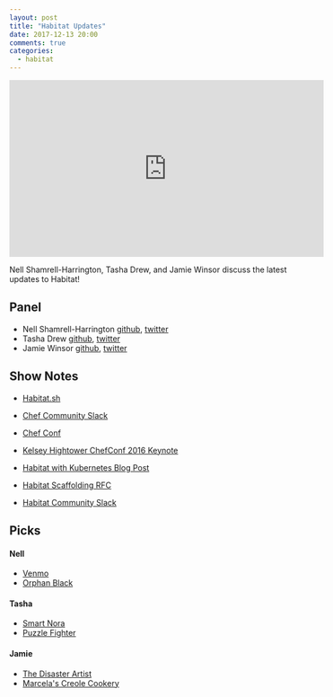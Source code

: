 ```yaml
---
layout: post
title: "Habitat Updates"
date: 2017-12-13 20:00
comments: true
categories:
  - habitat
---
```


<iframe width="560" height="315" src="https://www.youtube.com/embed/IgpR4hDXbZ4" frameborder="0" gesture="media" allow="encrypted-media" allowfullscreen></iframe>

Nell Shamrell-Harrington, Tasha Drew, and Jamie Winsor discuss the latest updates to Habitat!

<!-- more -->

Panel<a name="panel"></a>
-----

* Nell Shamrell-Harrington [github](https://github.com/nellshamrell), [twitter](https://twitter.com/nellshamrell)
* Tasha Drew [github](https://github.com/tashimi), [twitter](https://twitter.com/tashadrew)
* Jamie Winsor [github](https://github.com/reset), [twitter](https://twitter.com/resetexistence)

Show Notes<a name="outline"></a>
-------

* [Habitat.sh](https://www.habitat.sh/)

* [Chef Community Slack](http://community-slack.chef.io/)

* [Chef Conf](https://chefconf.chef.io/)

* [Kelsey Hightower ChefConf 2016 Keynote](https://www.youtube.com/watch?v=-yTeXCY3iM0)

* [Habitat with Kubernetes Blog Post](https://www.habitat.sh/blog/2017/12/Kubecon-Habitat-Kubernetes/)

* [Habitat Scaffolding RFC](https://github.com/habitat-sh/core-plans/pull/1033)

* [Habitat Community Slack](http://slack.habitat.sh/)

Picks<a name="picks"></a>
-----

#### Nell

* [Venmo](https://venmo.com/)
* [Orphan Black](http://www.bbcamerica.com/shows/orphan-black)

#### Tasha

* [Smart Nora](https://www.smartnora.com/)
* [Puzzle Fighter](https://kotaku.com/the-new-puzzle-fighter-plays-better-than-it-looks-1818973575)

#### Jamie

* [The Disaster Artist](https://kotaku.com/the-new-puzzle-fighter-plays-better-than-it-looks-1818973575)
* [Marcela's Creole Cookery](http://marcelascreolecookery.com/)




